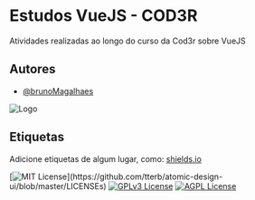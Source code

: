 
# Estudos VueJS - COD3R

Atividades realizadas ao longo do curso da Cod3r sobre VueJS


## Autores

- [@brunoMagalhaes](https://www.github.com/BrunoFelipeMagalhaes)


![Logo](https://media.giphy.com/media/wPyMMQ1NWpmfe/giphy.gif)


## Etiquetas

Adicione etiquetas de algum lugar, como: [shields.io](https://shields.io/)

[![MIT License](https://img.shields.io/apm/l/atomic-design-ui.svg?)](https://github.com/tterb/atomic-design-ui/blob/master/LICENSEs)
[![GPLv3 License](https://img.shields.io/badge/License-GPL%20v3-yellow.svg)](https://opensource.org/licenses/)
[![AGPL License](https://img.shields.io/badge/license-AGPL-blue.svg)](http://www.gnu.org/licenses/agpl-3.0)

